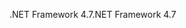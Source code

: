 <span data-ttu-id="93e6b-101">.NET Framework 4.7</span><span class="sxs-lookup"><span data-stu-id="93e6b-101">.NET Framework 4.7</span></span>